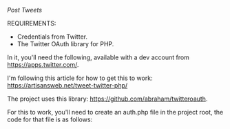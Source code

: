 *Post Tweets*

REQUIREMENTS:
- Credentials from Twitter.
- The Twitter OAuth library for PHP.

In it, you'll need the following, available with a dev account from https://apps.twitter.com/.

I'm following this article for how to get this to work: https://artisansweb.net/tweet-twitter-php/ 

The project uses this library: https://github.com/abraham/twitteroauth.

For this to work, you'll need to create an auth.php file in the project root, the code for that file is as follows:

<?php

$consumerKey = '';
$consumerSecret = '';
$accessToken = '';
$accessTokenSecret = '';

